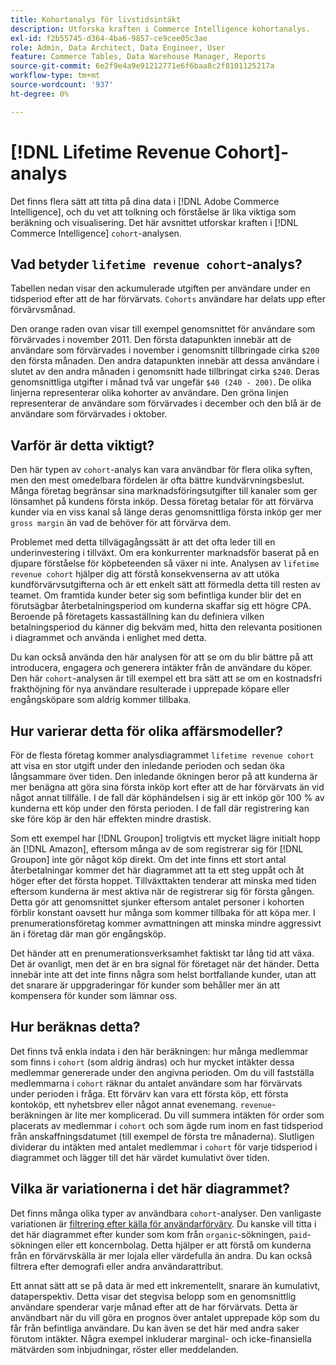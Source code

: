 ```yaml
---
title: Kohortanalys för livstidsintäkt
description: Utforska kraften i Commerce Intelligence kohortanalys.
exl-id: f2b55745-d364-4ba6-9857-ce9cee05c3ae
role: Admin, Data Architect, Data Engineer, User
feature: Commerce Tables, Data Warehouse Manager, Reports
source-git-commit: 6e2f9e4a9e91212771e6f6baa8c2f8101125217a
workflow-type: tm+mt
source-wordcount: '937'
ht-degree: 0%

---
```


# [!DNL Lifetime Revenue Cohort]-analys

Det finns flera sätt att titta på dina data i [!DNL Adobe Commerce Intelligence], och du vet att tolkning och förståelse är lika viktiga som beräkning och visualisering. Det här avsnittet utforskar kraften i [!DNL Commerce Intelligence] `cohort`-analysen.

## Vad betyder `lifetime revenue cohort`-analys?

Tabellen nedan visar den ackumulerade utgiften per användare under en tidsperiod efter att de har förvärvats. `Cohorts` användare har delats upp efter förvärvsmånad.

Den orange raden ovan visar till exempel genomsnittet för användare som förvärvades i november 2011. Den första datapunkten innebär att de användare som förvärvades i november i genomsnitt tillbringade cirka `$200` den första månaden. Den andra datapunkten innebär att dessa användare i slutet av den andra månaden i genomsnitt hade tillbringat cirka `$240`. Deras genomsnittliga utgifter i månad två var ungefär `$40 (240 - 200)`. De olika linjerna representerar olika kohorter av användare. Den gröna linjen representerar de användare som förvärvades i december och den blå är de användare som förvärvades i oktober.

## Varför är detta viktigt?

Den här typen av `cohort`-analys kan vara användbar för flera olika syften, men den mest omedelbara fördelen är ofta bättre kundvärvningsbeslut. Många företag begränsar sina marknadsföringsutgifter till kanaler som ger lönsamhet på kundens första inköp. Dessa företag betalar för att förvärva kunder via en viss kanal så länge deras genomsnittliga första inköp ger mer `gross margin` än vad de behöver för att förvärva dem.

Problemet med detta tillvägagångssätt är att det ofta leder till en underinvestering i tillväxt. Om era konkurrenter marknadsför baserat på en djupare förståelse för köpbeteenden så växer ni inte. Analysen av `lifetime revenue cohort` hjälper dig att förstå konsekvenserna av att utöka kundförvärvsutgifterna och är ett enkelt sätt att förmedla detta till resten av teamet. Om framtida kunder beter sig som befintliga kunder blir det en förutsägbar återbetalningsperiod om kunderna skaffar sig ett högre CPA. Beroende på företagets kassaställning kan du definiera vilken betalningsperiod du känner dig bekväm med, hitta den relevanta positionen i diagrammet och använda i enlighet med detta.

Du kan också använda den här analysen för att se om du blir bättre på att introducera, engagera och generera intäkter från de användare du köper. Den här `cohort`-analysen är till exempel ett bra sätt att se om en kostnadsfri frakthöjning för nya användare resulterade i upprepade köpare eller engångsköpare som aldrig kommer tillbaka.

## Hur varierar detta för olika affärsmodeller?

För de flesta företag kommer analysdiagrammet `lifetime revenue cohort` att visa en stor utgift under den inledande perioden och sedan öka långsammare över tiden. Den inledande ökningen beror på att kunderna är mer benägna att göra sina första inköp kort efter att de har förvärvats än vid något annat tillfälle. I de fall där köphändelsen i sig är ett inköp gör 100 % av kunderna ett köp under den första perioden. I de fall där registrering kan ske före köp är den här effekten mindre drastisk.

Som ett exempel har [!DNL Groupon] troligtvis ett mycket lägre initialt hopp än [!DNL Amazon], eftersom många av de som registrerar sig för [!DNL Groupon] inte gör något köp direkt. Om det inte finns ett stort antal återbetalningar kommer det här diagrammet att ta ett steg uppåt och åt höger efter det första hoppet. Tillväxttakten tenderar att minska med tiden eftersom kunderna är mest aktiva när de registrerar sig för första gången. Detta gör att genomsnittet sjunker eftersom antalet personer i kohorten förblir konstant oavsett hur många som kommer tillbaka för att köpa mer. I prenumerationsföretag kommer avmattningen att minska mindre aggressivt än i företag där man gör engångsköp.

Det händer att en prenumerationsverksamhet faktiskt tar lång tid att växa. Det är ovanligt, men det är en bra signal för företaget när det händer. Detta innebär inte att det inte finns några som helst bortfallande kunder, utan att det snarare är uppgraderingar för kunder som behåller mer än att kompensera för kunder som lämnar oss.

## Hur beräknas detta?

Det finns två enkla indata i den här beräkningen: hur många medlemmar som finns i `cohort` (som aldrig ändras) och hur mycket intäkter dessa medlemmar genererade under den angivna perioden. Om du vill fastställa medlemmarna i `cohort` räknar du antalet användare som har förvärvats under perioden i fråga. Ett förvärv kan vara ett första köp, ett första kontoköp, ett nyhetsbrev eller något annat evenemang. `revenue`-beräkningen är lite mer komplicerad. Du vill summera intäkten för order som placerats av medlemmar i `cohort` och som ägde rum inom en fast tidsperiod från anskaffningsdatumet (till exempel de första tre månaderna). Slutligen dividerar du intäkten med antalet medlemmar i `cohort` för varje tidsperiod i diagrammet och lägger till det här värdet kumulativt över tiden.

## Vilka är variationerna i det här diagrammet?

Det finns många olika typer av användbara `cohort`-analyser. Den vanligaste variationen är [filtrering efter källa för användarförvärv](../analysis/most-value-source-channel.md). Du kanske vill titta i det här diagrammet efter kunder som kom från `organic`-sökningen, `paid`-sökningen eller ett koncernbolag. Detta hjälper er att förstå om kunderna från en förvärvskälla är mer lojala eller värdefulla än andra. Du kan också filtrera efter demografi eller andra användarattribut.

Ett annat sätt att se på data är med ett inkrementellt, snarare än kumulativt, dataperspektiv. Detta visar det stegvisa belopp som en genomsnittlig användare spenderar varje månad efter att de har förvärvats. Detta är användbart när du vill göra en prognos över antalet upprepade köp som du får från befintliga användare. Du kan även se det här med andra saker förutom intäkter. Några exempel inkluderar marginal- och icke-finansiella mätvärden som inbjudningar, röster eller meddelanden.

